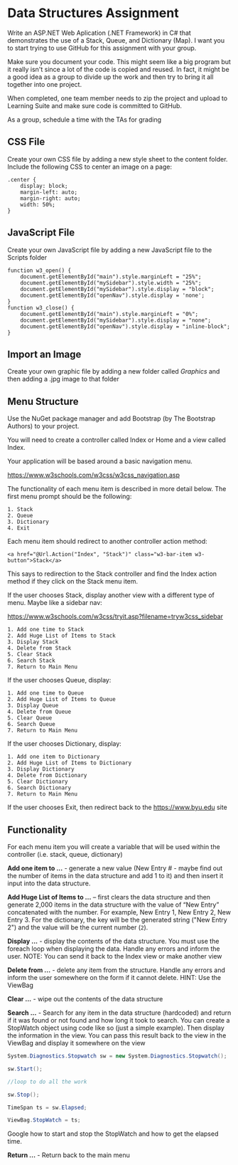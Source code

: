 # Data Structures Assignment

Write an ASP.NET Web Aplication (.NET Framework) in C# that demonstrates the use of a Stack, Queue, and Dictionary (Map). I want you to start trying to use GitHub for this assignment with your group.

Make sure you document your code. This might seem like a big program but it really isn't since a lot of the code is copied and reused. In fact, it might be a good idea as a group to divide up the work and then try to bring it all together into one project.

When completed, one team member needs to zip the project and upload to Learning Suite and make sure code is committed to GitHub.

As a group, schedule a time with the TAs for grading

## CSS File

Create your own CSS file by adding a new style sheet to the content folder. Include the following CSS to center an image on a page:

```
.center {
    display: block;
    margin-left: auto;
    margin-right: auto;
    width: 50%;
}
```

## JavaScript File

Create your own JavaScript file by adding a new JavaScript file to the Scripts folder

```
function w3_open() {
    document.getElementById("main").style.marginLeft = "25%";
    document.getElementById("mySidebar").style.width = "25%";
    document.getElementById("mySidebar").style.display = "block";
    document.getElementById("openNav").style.display = 'none';
}
function w3_close() {
    document.getElementById("main").style.marginLeft = "0%";
    document.getElementById("mySidebar").style.display = "none";
    document.getElementById("openNav").style.display = "inline-block";
}
```

## Import an Image

Create your own graphic file by adding a new folder called *Graphics* and then adding a .jpg image to that folder


## Menu Structure

Use the NuGet package manager and add Bootstrap (by The Bootstrap Authors) to your project. 

You will need to create a controller called Index or Home and a view called Index.

Your application will be based around a basic navigation menu. 

https://www.w3schools.com/w3css/w3css_navigation.asp

The functionality of each menu item is described in more detail below. The first menu prompt should be the following:

```
1. Stack
2. Queue
3. Dictionary
4. Exit
```

Each menu item should redirect to another controller action method:

```
<a href="@Url.Action("Index", "Stack")" class="w3-bar-item w3-button">Stack</a>
```

This says to redirection to the Stack controller and find the Index action method if they click on the Stack menu item.


If the user chooses Stack, display another view with a different type of menu. Maybe like a sidebar nav:

https://www.w3schools.com/w3css/tryit.asp?filename=tryw3css_sidebar



```
1. Add one time to Stack
2. Add Huge List of Items to Stack
3. Display Stack
4. Delete from Stack
5. Clear Stack
6. Search Stack
7. Return to Main Menu
```

If the user chooses Queue, display:

```
1. Add one time to Queue
2. Add Huge List of Items to Queue
3. Display Queue
4. Delete from Queue
5. Clear Queue
6. Search Queue
7. Return to Main Menu
```

If the user chooses Dictionary, display:

```
1. Add one item to Dictionary
2. Add Huge List of Items to Dictionary
3. Display Dictionary
4. Delete from Dictionary
5. Clear Dictionary
6. Search Dictionary
7. Return to Main Menu
```

If the user chooses Exit, then redirect back to the https://www.byu.edu site


## Functionality

For each menu item you will create a variable that will be used within the controller (i.e. stack, queue, dictionary)

**Add one item to ...** - generate a new value (New Entry # - maybe find out the number of items in the data structure and add 1 to it) and then insert it input into the data structure.


**Add Huge List of Items to ...** – first clears the data structure and then generate 2,000 items in the data structure with the value of “New Entry” concatenated with the number. For example, New Entry 1, New Entry 2, New Entry 3. For the dictionary, the key will be the generated string ("New Entry 2") and the value will be the current number (`2`).


**Display ...** - display the contents of the data structure. You must use the foreach loop when displaying the data. Handle any errors and inform the user. NOTE: You can send it back to the Index view or make another view


**Delete from ...** - delete any item from the structure. Handle any errors and inform the user somewhere on the form if it cannot delete. HINT: Use the ViewBag


**Clear ...** - wipe out the contents of the data structure


**Search ...** - Search for any item in the data structure (hardcoded) and return if it was found or not found and how long it took to search. You can create a StopWatch object using code like so (just a simple example). Then display the information in the view. You can pass this result back to the view in the ViewBag and display it somewhere on the view

```csharp
System.Diagnostics.Stopwatch sw = new System.Diagnostics.Stopwatch();

sw.Start();

//loop to do all the work

sw.Stop();

TimeSpan ts = sw.Elapsed;

ViewBag.StopWatch = ts;
```

Google how to start and stop the StopWatch and how to get the elapsed time.

**Return ...** - Return back to the main menu
